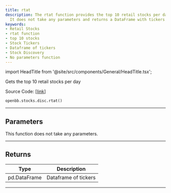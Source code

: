 ```yaml
---
title: rtat
description: The rtat function provides the top 10 retail stocks per day functionality.
  It does not take any parameters and returns a DataFrame with tickers.
keywords:
- Retail Stocks
- rtat function
- top 10 stocks
- Stock Tickers
- Dataframe of tickers
- Stock Discovery
- No parameters function
---
```


import HeadTitle from '@site/src/components/General/HeadTitle.tsx';

<HeadTitle title="stocks.disc.rtat - Reference | OpenBB SDK Docs" />

Gets the top 10 retail stocks per day

Source Code: [[link](https://github.com/OpenBB-finance/OpenBBTerminal/tree/main/openbb_terminal/stocks/discovery/nasdaq_model.py#L20)]

```python
openbb.stocks.disc.rtat()
```

---

## Parameters

This function does not take any parameters.

---

## Returns

| Type | Description |
| ---- | ----------- |
| pd.DataFrame | Dataframe of tickers |
---
